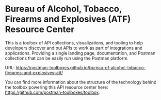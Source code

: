 # Bureau of Alcohol, Tobacco, Firearms and Explosives (ATF) Resource Center
This is a toolbox of API collections, visualizations, and tooling to help developers discover and put APIs to work as part of integrations and applications. Providing a single landing page, documentation, and Postman collections that can be easily run using the Postman platform.

URL: https://postman-toolboxes.github.io/bureau-of-alcohol-tobacco-firearms-and-explosives-atf/

You can find more information about the structure of the technology behind the toolbox powering this API resource center here: https://github.com/postman-toolboxes/toolbox.
